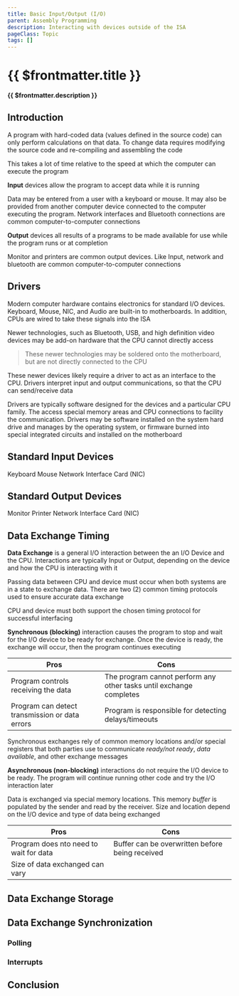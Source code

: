 ```yaml
---
title: Basic Input/Output (I/O)
parent: Assembly Programming
description: Interacting with devices outside of the ISA
pageClass: Topic
tags: []
---
```


# {{ $frontmatter.title }}
**{{ $frontmatter.description }}**

<KeyConcepts :ConceptArray= "[
{
  Concept:'Software in much more useful if it can interacts with users and other systems',
  Details:'Accepting input and providing outputs to/from a user or other system allows software to solve more complicated problems.'
},
{
  Concept:'Input from users make software more dynamic',
  Details:'Programs do not require hard-coded data to solve problems if a user or other system can supply live data. Computer-controlled rocket guidance systems require real-time data from a variety of sensors to make quick decisions during launch'
},
{
  Concept:'Output to users or other systems make software more useful',
  Details:'Displaying or sending data as it changes allow users and other systems to react more quickly, and more often'
},
]" />

## Introduction

A program with hard-coded data (values defined in the source code) can only perform calculations on that data. To change data requires modifying the source code and re-compiling and assembling the code

This takes a lot of time relative to the speed at which the computer can execute the program

**Input** devices allow the program to accept data while it is running

Data may be entered from a user with a keyboard or mouse. It may also be provided from another computer device connected to the computer executing the program. Network interfaces and Bluetooth connections are common computer-to-computer connections

**Output** devices all results of a programs to be made available for use while the program runs or at completion

Monitor and printers are common output devices. Like Input, network and bluetooth are common computer-to-computer connections

## Drivers

Modern computer hardware contains electronics for standard I/O devices. Keyboard, Mouse, NIC, and Audio are built-in to motherboards. In addition, CPUs are wired to take these signals into the ISA

Newer technologies, such as Bluetooth, USB, and high definition video devices may be add-on hardware that the CPU cannot directly access

> These newer technologies may be soldered onto the motherboard, but are not directly connected to the CPU

These newer devices likely require a driver to act as an interface to the CPU. Drivers interpret input and output communications, so that the CPU can send/receive data

Drivers are typically software designed for the devices and a particular CPU family. The access special memory areas and CPU connections to facility the communication. Drivers may be software installed on the system hard drive and manages by the operating system, or firmware burned into special integrated circuits and installed on the motherboard

## Standard Input Devices
Keyboard
Mouse
Network Interface Card (NIC)

## Standard Output Devices
Monitor
Printer
Network Interface Card (NIC)

## Data Exchange Timing

**Data Exchange** is a general I/O interaction between the an I/O Device and the CPU. Interactions are typically Input or Output, depending on the device and how the CPU is interacting with it

Passing data between CPU and device must occur when both systems are in a state to exchange data. There are two (2) common timing protocols used to ensure accurate data exchange

CPU and device must both support the chosen timing protocol for successful interfacing

**Synchronous (blocking)** interaction causes the program to stop and wait for the I/O device to be ready for exchange. Once the device is ready, the exchange will occur, then the program continues executing

|Pros|Cons|
|-|-|
| Program controls receiving the data | The program cannot perform any other tasks until exchange completes |
| Program can detect transmission or data errors | Program is responsible for detecting delays/timeouts|

Synchronous exchanges rely of common memory locations and/or special registers that both parties use to communicate *ready/not ready*, *data available*, and other exchange messages

**Asynchronous (non-blocking)** interactions do not require the I/O device to be ready. The program will continue running other code and try the I/O interaction later

Data is exchanged via special memory locations. This memory *buffer* is populated by the sender and read by the receiver. Size and location depend on the I/O device and type of data being exchanged

|Pros|Cons|
|-|-|
| Program does nto need to wait for data | Buffer can be overwritten before being received |
| Size of data exchanged can vary |  |

## Data Exchange Storage

## Data Exchange Synchronization

### Polling

### Interrupts

## Conclusion